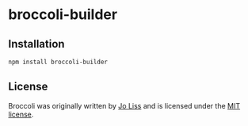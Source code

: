 
broccoli-builder
==============================================================================


Installation
------------------------------------------------------------------------------

```bash
npm install broccoli-builder
```


License
------------------------------------------------------------------------------

Broccoli was originally written by [Jo Liss](http://www.solitr.com/) and is
licensed under the [MIT license](LICENSE).

